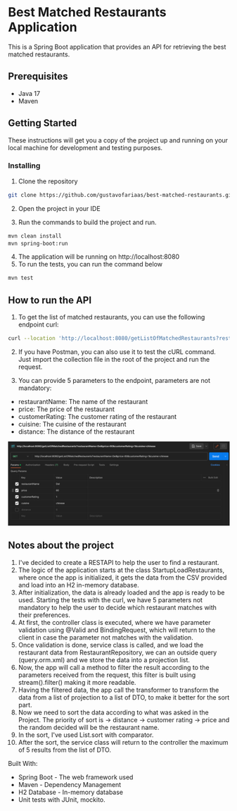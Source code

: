 # Best Matched Restaurants Application

This is a Spring Boot application that provides an API for retrieving the best matched restaurants.

## Prerequisites

- Java 17
- Maven

## Getting Started

These instructions will get you a copy of the project up and running on your local machine for development and testing purposes.

### Installing

1. Clone the repository
```bash
git clone https://github.com/gustavofariaas/best-matched-restaurants.git
```
2. Open the project in your IDE

3. Run the commands to build the project and run.
```bash
mvn clean install
mvn spring-boot:run
```
4. The application will be running on http://localhost:8080
5. To run the tests, you can run the command below
```bash
mvn test
```

## How to run the API

1. To get the list of matched restaurants, you can use the following endpoint curl:
```bash
curl --location 'http://localhost:8080/getListOfMatchedRestaurants?restaurantName=Pal&price=60&customerRating=1&cuisine=Italian&distance=8'


```
2. If you have Postman, you can also use it to test the cURL command. Just import the collection file in the root of the project and run the request.

3. You can provide 5 parameters to the endpoint, parameters are not mandatory:

- restaurantName: The name of the restaurant
- price: The price of the restaurant 
- customerRating: The customer rating of the restaurant 
- cuisine: The cuisine of the restaurant
- distance: The distance of the restaurant 

![alt text](postman.png)

## Notes about the project

1. I've decided to create a RESTAPI to help the user to find a restaurant.
2. The logic of the application starts at the class StartupLoadRestaurants, where once the app is initialized, it gets the data from the CSV provided and load into an H2 in-memory database.
3. After initialization, the data is already loaded and the app is ready to be used. Starting the tests with the curl, we have 5 parameters not mandatory to help the user to decide which restaurant matches with their preferences.
4. At first, the controller class is executed, where we have parameter validation using @Valid and BindingRequest, which will return to the client in case the parameter not matches with the validation.
5. Once validation is done, service class is called, and we load the restaurant data from RestaurantRepository, we can an outside query (query.orm.xml) and we store the data into a projection list.
6. Now, the app will call a method to filter the result according to the parameters received from the request, this filter is built using stream().filter() making it more readable.
7. Having the filtered data, the app call the transformer to transform the data from a list of projection to a list of DTO, to make it better for the sort part.
8. Now we need to sort the data according to what was asked in the Project. The priority of sort is -> distance -> customer rating -> price and the random decided will be the restaurant name.
8. In the sort, I've used List.sort with comparator.
9. After the sort, the service class will return to the controller the maximum of 5 results from the list of DTO. 


Built With:

- Spring Boot - The web framework used
- Maven - Dependency Management
- H2 Database - In-memory database
- Unit tests with JUnit, mockito.